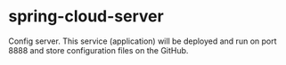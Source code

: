 # spring-cloud-server

Config server. This service (application) will be deployed and run on port 8888 and store configuration files on the GitHub.
